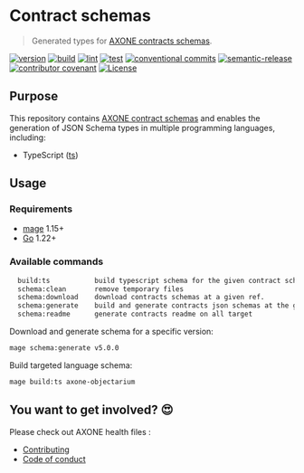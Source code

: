 # Contract schemas

> Generated types for [AXONE contracts schemas](https://github.com/axone-protocol/contracts).

[![version](https://img.shields.io/github/v/release/axone-protocol/axone-contract-schema?style=for-the-badge&logo=github)](https://github.com/axone-protocol/axone-contract-schema/releases)
[![build](https://img.shields.io/github/actions/workflow/status/axone-protocol/axone-contract-schema/build.yml?branch=main&label=build&style=for-the-badge&logo=github)](https://github.com/axone-protocol/axone-contract-schema/actions/workflows/build.yml)
[![lint](https://img.shields.io/github/actions/workflow/status/axone-protocol/axone-contract-schema/lint.yml?branch=main&label=lint&style=for-the-badge&logo=github)](https://github.com/axone-protocol/axone-contract-schema/actions/workflows/lint.yml)
[![test](https://img.shields.io/github/actions/workflow/status/axone-protocol/axone-contract-schema/test.yml?branch=main&label=test&style=for-the-badge&logo=github)](https://github.com/axone-protocol/axone-contract-schema/actions/workflows/test.yml)
[![conventional commits](https://img.shields.io/badge/Conventional%20Commits-1.0.0-yellow.svg?style=for-the-badge&logo=conventionalcommits)](https://conventionalcommits.org)
[![semantic-release](https://img.shields.io/badge/%20%20%F0%9F%93%A6%F0%9F%9A%80-semantic--release-e10079.svg?style=for-the-badge)](https://github.com/semantic-release/semantic-release)
[![contributor covenant](https://img.shields.io/badge/Contributor%20Covenant-2.1-4baaaa.svg?style=for-the-badge)](https://github.com/axone-protocol/.github/blob/main/CODE_OF_CONDUCT.md)
[![License](https://img.shields.io/badge/License-BSD_3--Clause-blue.svg?style=for-the-badge)](https://opensource.org/licenses/BSD-3-Clause)

## Purpose

This repository contains [AXONE contract schemas](https://github.com/axone-protocol/contracts) and enables the generation of JSON Schema types in multiple programming languages, including:

- TypeScript ([ts](ts/))

## Usage

### Requirements

- [mage](https://magefile.org/) 1.15+
- [Go](https://golang.org/) 1.22+

### Available commands

```bash
  build:ts           build typescript schema for the given contract schema.
  schema:clean       remove temporary files
  schema:download    download contracts schemas at a given ref.
  schema:generate    build and generate contracts json schemas at the given ref.
  schema:readme      generate contracts readme on all target
```

Download and generate schema for a specific version:

```bash
mage schema:generate v5.0.0
```

Build targeted language schema:

```bash
mage build:ts axone-objectarium
```

## You want to get involved? 😍

Please check out AXONE health files :

- [Contributing](https://github.com/axone-protocol/.github/blob/main/CONTRIBUTING.md)
- [Code of conduct](https://github.com/axone-protocol/.github/blob/main/CODE_OF_CONDUCT.md)
